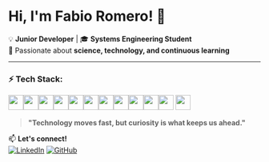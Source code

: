 # Hi, I'm Fabio Romero! 🚀  

💡 **Junior Developer** | 🎓 **Systems Engineering Student**  
🧠 Passionate about **science, technology, and continuous learning**  

---

### ⚡ Tech Stack:  
<img src="https://cdn.jsdelivr.net/gh/devicons/devicon@latest/icons/python/python-original.svg" height=30, width=30 /><img src="https://cdn.jsdelivr.net/gh/devicons/devicon@latest/icons/django/django-plain.svg" height=30, width=30/><img src="https://cdn.jsdelivr.net/gh/devicons/devicon@latest/icons/go/go-original.svg" height=30, width=30/><img src="https://cdn.jsdelivr.net/gh/devicons/devicon@latest/icons/nodejs/nodejs-original-wordmark.svg" height=30, width=30 /><img src="https://cdn.jsdelivr.net/gh/devicons/devicon@latest/icons/docker/docker-original.svg" height=30 width=30/><img src="https://cdn.jsdelivr.net/gh/devicons/devicon@latest/icons/postgresql/postgresql-original.svg" height=30 width=30/><img src="https://cdn.jsdelivr.net/gh/devicons/devicon@latest/icons/kotlin/kotlin-original.svg"  height=30 width=30/><img src="https://cdn.jsdelivr.net/gh/devicons/devicon@latest/icons/java/java-original.svg" height=30 width=30 /><img src="https://cdn.jsdelivr.net/gh/devicons/devicon@latest/icons/mysql/mysql-original-wordmark.svg"  height=30 /><img src="https://cdn.jsdelivr.net/gh/devicons/devicon@latest/icons/djangorest/djangorest-original.svg" height=30 /><img src="https://cdn.jsdelivr.net/gh/devicons/devicon@latest/icons/angular/angular-original.svg" height=30 width=30 />
<img src="https://cdn.jsdelivr.net/gh/devicons/devicon@latest/icons/nestjs/nest-plain.svg" height=30 width=30 />

          
          
          
          
          
          
          
          
          

> **"Technology moves fast, but curiosity is what keeps us ahead."**  


📫 **Let's connect!**  
[![LinkedIn](https://img.shields.io/badge/LinkedIn-0A66C2?style=for-the-badge&logo=linkedin&logoColor=white)](https://www.linkedin.com/in/fabio-de-jes%C3%BAs-romero-g%C3%B3mez-ab5745309/)  [![GitHub](https://img.shields.io/badge/GitHub-181717?style=for-the-badge&logo=github&logoColor=white)](https://github.com/FabioRg06)  
